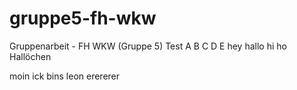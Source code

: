 # gruppe5-fh-wkw
Gruppenarbeit - FH WKW (Gruppe 5)
Test
A
B
C
D
E
hey
hallo
hi
ho
Hallöchen

moin ick bins leon
erererer
